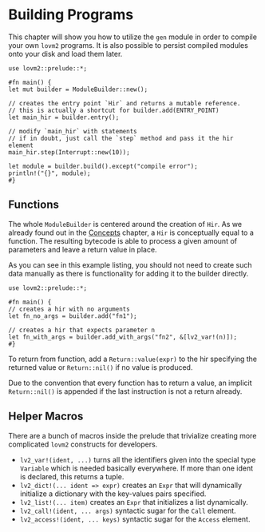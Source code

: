 # Building Programs

This chapter will show you how to utilize the `gen` module in order to compile your own `lovm2` programs. It is also possible to persist compiled modules onto your disk and load them later.

``` rust,no_run
use lovm2::prelude::*;

#fn main() {
let mut builder = ModuleBuilder::new();

// creates the entry point `Hir` and returns a mutable reference.
// this is actually a shortcut for builder.add(ENTRY_POINT)
let main_hir = builder.entry();

// modify `main_hir` with statements
// if in doubt, just call the `step` method and pass it the hir element
main_hir.step(Interrupt::new(10));

let module = builder.build().except("compile error");
println!("{}", module);
#}
```

## Functions

The whole `ModuleBuilder` is centered around the creation of `Hir`. As we already found out in the [Concepts](../concepts/bytecode.md) chapter, a `Hir` is conceptually equal to a function. The resulting bytecode is able to process a given amount of parameters and leave a return value in place.

As you can see in this example listing, you should not need to create such data manually as there is functionality for adding it to the builder directly.

``` rust,no_run
use lovm2::prelude::*;

#fn main() {
// creates a hir with no arguments
let fn_no_args = builder.add("fn1");

// creates a hir that expects parameter n
let fn_with_args = builder.add_with_args("fn2", &[lv2_var!(n)]);
#}
```

To return from function, add a `Return::value(expr)` to the hir specifying the returned value or `Return::nil()` if no value is produced.

Due to the convention that every function has to return a value, an implicit `Return::nil()` is appended if the last instruction is not a return already.

## Helper Macros

There are a bunch of macros inside the prelude that trivialize creating more complicated `lovm2` constructs for developers.

- `lv2_var!(ident, ...)` turns all the identifiers given into the special type `Variable` which is needed basically everywhere. If more than one ident is declared, this returns a tuple.
- `lv2_dict!(... ident => expr)` creates an `Expr` that will dynamically initialize a dictionary with the key-values pairs specified.
- `lv2_list!(... item)` creates an `Expr` that initializes a list dynamically.
- `lv2_call!(ident, ... args)` syntactic sugar for the `Call` element.
- `lv2_access!(ident, ... keys)` syntactic sugar for the `Access` element.

